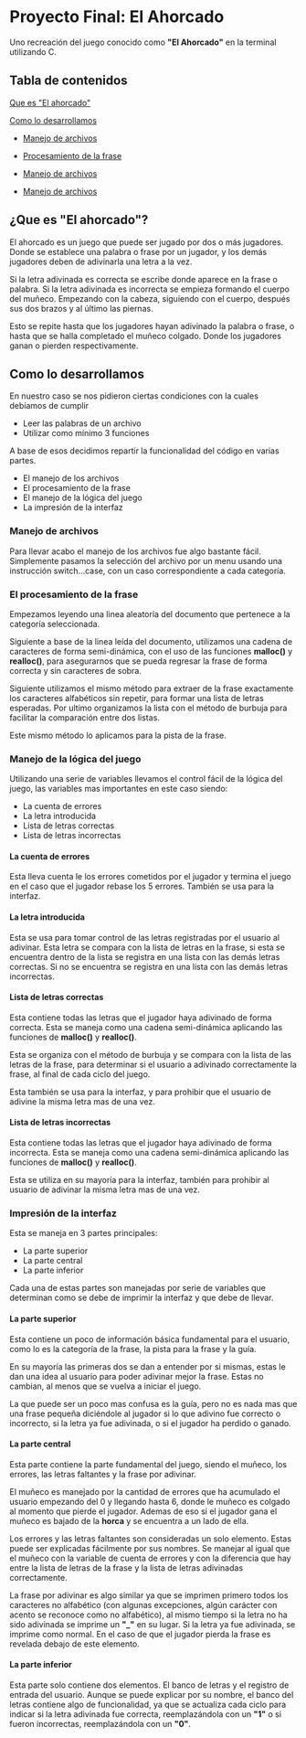 # Proyecto Final: El Ahorcado

Uno recreación del juego conocido como **"El Ahorcado"** en la terminal utilizando C.

## Tabla de contenidos
[Que es "El ahorcado"](#que-es-el-ahorcado)

[Como lo desarrollamos](#como-lo-desarrollamos)

- [Manejo de archivos](#manejo-de-archivos)

- [Procesamiento de la frase](#el-procesamiento-de-la-frase)

- [Manejo de archivos](#manejo-de-la-lógica-del-juego)

- [Manejo de archivos](#impresión-de-la-interfaz)

## ¿Que es "El ahorcado"?

El ahorcado es un juego que puede ser jugado por dos o más jugadores. Donde se establece una palabra o frase por un jugador, y los demás jugadores deben de adivinarla una letra a la vez. 

Si la letra adivinada es correcta se escribe donde aparece en la frase o palabra. Si la letra adivinada es incorrecta se empieza formando el cuerpo del muñeco. Empezando con la cabeza, siguiendo con el cuerpo, después sus dos brazos y al último las piernas.

Esto se repite hasta que los jugadores hayan adivinado la palabra o frase, o hasta que se halla completado el muñeco colgado. Donde los jugadores ganan o pierden respectivamente.

## Como lo desarrollamos

En nuestro caso se nos pidieron ciertas condiciones con la cuales debíamos de cumplir

- Leer las palabras de un archivo
- Utilizar como mínimo 3 funciones

A base de esos decidimos repartir la funcionalidad del código en varias partes.

- El manejo de los archivos
- El procesamiento de la frase
- El manejo de la lógica del juego
- La impresión de la interfaz

### Manejo de archivos

Para llevar acabo el manejo de los archivos fue algo bastante fácil. Simplemente pasamos la selección del archivo por un menu usando una instrucción switch...case, con un caso correspondiente a cada categoría.

### El procesamiento de la frase

Empezamos leyendo una linea aleatoria del documento que pertenece a la categoría seleccionada.

Siguiente a base de la linea leída del documento, utilizamos una cadena de caracteres de forma semi-dinámica, con el uso de las funciones **malloc()** y **realloc()**, para asegurarnos que se pueda regresar la frase de forma correcta y sin caracteres de sobra.

Siguiente utilizamos el mismo método para extraer de la frase exactamente los caracteres alfabéticos sin repetir, para formar una lista de letras esperadas. Por ultimo organizamos la lista con el método de burbuja para facilitar la comparación entre dos listas.

Este mismo método lo aplicamos para la pista de la frase.

### Manejo de la lógica del juego

Utilizando una serie de variables llevamos el control fácil de la lógica del juego, las variables mas importantes en este caso siendo:

- La cuenta de errores
- La letra introducida
- Lista de letras correctas
- Lista de letras incorrectas

#### La cuenta de errores

Esta lleva cuenta le los errores cometidos por el jugador y termina el juego en el caso que el jugador rebase los 5 errores. También se usa para la interfaz.

#### La letra introducida

Esta se usa para tomar control de las letras registradas por el usuario al adivinar. Esta letra se compara con la lista de letras en la frase, si esta se encuentra dentro de la lista se registra en una lista con las demás letras correctas. Si no se encuentra se registra en una lista con las demás letras incorrectas.

#### Lista de letras correctas

Esta contiene todas las letras que el jugador haya adivinado de forma correcta. Esta se maneja como una cadena semi-dinámica aplicando las funciones de **malloc()** y **realloc()**. 

Esta se organiza con el método de burbuja y se compara con la lista de las letras de la frase, para determinar si el usuario a adivinado correctamente la frase, al final de cada ciclo del juego.

Esta también se usa para la interfaz, y para prohibir que el usuario de adivine la misma letra mas de una vez.

#### Lista de letras incorrectas

Esta contiene todas las letras que el jugador haya adivinado de forma incorrecta. Esta se maneja como una cadena semi-dinámica aplicando las funciones de **malloc()** y **realloc()**.

Esta se utiliza en su mayoría para la interfaz, también para prohibir al usuario de adivinar la misma letra mas de una vez.

### Impresión de la interfaz

Esta se maneja en 3 partes principales:

- La parte superior
- La parte central
- La parte inferior

Cada una de estas partes son manejadas por serie de variables que determinan como se debe de imprimir la interfaz y que debe de llevar.

#### La parte superior

Esta contiene un poco de información básica fundamental para el usuario, como lo es la categoría de la frase, la pista para la frase y la guía.

En su mayoría las primeras dos se dan a entender por si mismas, estas le dan una idea al usuario para poder adivinar mejor la frase. Estas no cambian, al menos que se vuelva a iniciar el juego.

La que puede ser un poco mas confusa es la guía, pero no es nada mas que una frase pequeña diciéndole al jugador si lo que adivino fue correcto o incorrecto, si la letra ya fue adivinada, o si el jugador ha perdido o ganado.

#### La parte central

Esta parte contiene la parte fundamental del juego, siendo el muñeco, los errores, las letras faltantes y la frase por adivinar.

El muñeco es manejado por la cantidad de errores que ha acumulado el usuario empezando del 0 y llegando hasta 6, donde le muñeco es colgado al momento que pierde el jugador. Ademas de eso si el jugador gana el muñeco es bajado de la **horca** y se encuentra a un lado de ella. 

Los errores y las letras faltantes son consideradas un solo elemento. Estas puede ser explicadas fácilmente por sus nombres. Se manejar al igual que el muñeco con la variable de cuenta de errores y con la diferencia que hay entre la lista de letras de la frase y la lista de letras adivinadas correctamente.

La frase por adivinar es algo similar ya que se imprimen primero todos los caracteres no alfabético (con algunas excepciones, algún carácter con acento se reconoce como no alfabético), al mismo tiempo si la letra no ha sido adivinada se imprime un **"_"** en su lugar. Si la letra ya fue adivinada, se imprime como normal. En el caso de que el jugador pierda la frase es revelada debajo de este elemento.

#### La parte inferior

Esta parte solo contiene dos elementos. El banco de letras y el registro de entrada del usuario. Aunque se puede explicar por su nombre, el banco del letras contiene algo de funcionalidad, ya que se actualiza cada ciclo para indicar si la letra adivinada fue correcta, reemplazándola con un **"1"** o si fueron incorrectas, reemplazándola con un **"0"**.
